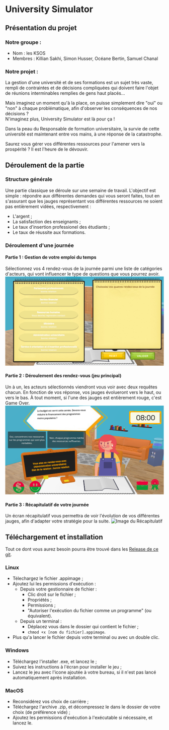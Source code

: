 # University Simulator

## Présentation du projet

### Notre groupe :
- Nom : les KSOS
- Membres : Killian Sakhi, Simon Husser, Océane Bertin, Samuel Chanal

### Notre projet :
La gestion d'une université et de ses formations est un sujet très vaste, rempli de contraintes et de décisions compliquées qui doivent faire l'objet de réunions interminables remplies de gens haut placés...

Mais imaginez un moment qu'à la place, on puisse simplement dire "oui" ou "non" à chaque problématique, afin d'observer les conséquences de nos décisions ?<br>
N'imaginez plus, University Simulator est là pour ça !

Dans la peau du Responsable de formation universitaire, la survie de cette université est maintenant entre vos mains, à une réponse de la catastrophe.

Saurez vous gérer vos différentes ressources pour l'amener vers la prospérité ? Il est l'heure de le dévouvir.

## Déroulement de la partie

### Structure générale
Une partie classique se déroule sur une semaine de travail. L'objectif est simple : répondre aux différentes demandes qui vous seront faites, tout en s'assurant que les jauges représentant vos différentes ressources ne soient pas entièrement vidées, respectivement :
- L'argent ;
- La satisfaction des enseignants ;
- Le taux d'insertion professionel des étudiants ;
- Le taux de réussite aux formations.

### Déroulement d'une journée
#### Partie 1 : Gestion de votre emploi du temps
Sélectionnez vos 4 rendez-vous de la journée parmi une liste de catégories d'acteurs, qui vont influencer le type de questions que vous pourrez avoir.
![Image de l'agenda](/Screenshots/Agenda.png "L'agenda en jeu")

#### Partie 2 : Déroulement des rendez-vous (jeu principal)
Un à un, les acteurs sélectionnés viendront vous voir avec deux requêtes chacun. En fonction de vos réponse, vos jauges évolueront vers le haut, ou vers le bas. À tout moment, si l'une des jauges est entièrement rouge, c'est Game Over.
![Image du gameplay](/Screenshots/Gameplay.png "Un rendez vous avec l'administration")

#### Partie 3 : Récapitulatif de votre journée
Un écran récapitulatif vous permettra de voir l'évolution de vos différentes jauges, afin d'adapter votre stratégie pour la suite.
![Image du Récapitulatif](/Screenshots/Récap.png "Le Récapitulatif en jeu")

## Téléchargement et installation

Tout ce dont vous aurez besoin pourra être trouvé dans les [Release de ce git](https://gitlab.unistra.fr/projet-t31/university-simulator/-/releases).

### Linux
- Télechargez le fichier .appimage ;
- Ajoutez lui les permissions d'exécution :
    - Depuis votre gestionnaire de fichier :
        - Clic droit sur le fichier ;
        - Propriétés ;
        - Permissions ;
        - "Autoriser l'exécution du fichier comme un programme" (ou équivalent).
    - Depuis un terminal :
        - Déplacez vous dans le dossier qui contient le fichier ;
        - `chmod +x [nom du fichier].appimage`.
- Plus qu'a lancer le fichier depuis votre terminal ou avec un double clic.

### Windows
- Téléchargez l'installer .exe, et lancez le ;
- Suivez les instructions à l'écran pour installer le jeu ;
- Lancez le jeu avec l'icone ajoutée à votre bureau, si il n'est pas lancé automatiquement après installation.

### MacOS
- Reconsidérez vos choix de carrière ;
- Téléchargez l'archive .zip, et décompressez le dans le dossier de votre choix (de préférence vide) ;
- Ajoutez les permissions d'exécution à l'exécutable si nécessaire, et lancez le.
